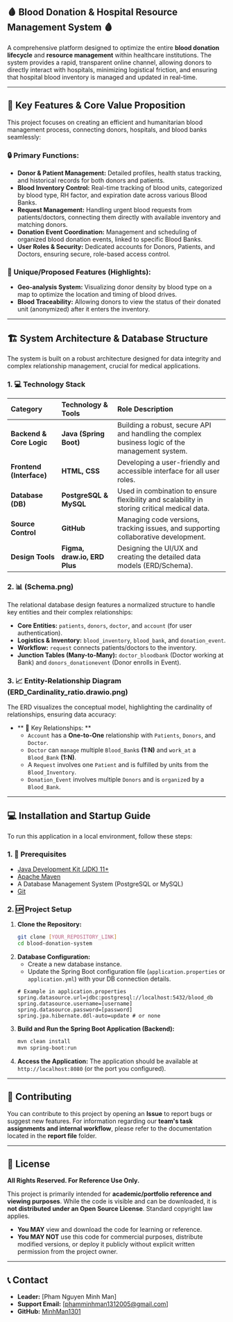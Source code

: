 ## 🩸 Blood Donation & Hospital Resource Management System 🩸

A comprehensive platform designed to optimize the entire **blood donation lifecycle** and **resource management** within healthcare institutions. The system provides a rapid, transparent online channel, allowing donors to directly interact with hospitals, minimizing logistical friction, and ensuring that hospital blood inventory is managed and updated in real-time.

---

## 🚀 Key Features & Core Value Proposition

This project focuses on creating an efficient and humanitarian blood management process, connecting donors, hospitals, and blood banks seamlessly:

### 🔒 Primary Functions:

* **Donor & Patient Management:** Detailed profiles, health status tracking, and historical records for both donors and patients.
* **Blood Inventory Control:** Real-time tracking of blood units, categorized by blood type, RH factor, and expiration date across various Blood Banks.
* **Request Management:** Handling urgent blood requests from patients/doctors, connecting them directly with available inventory and matching donors.
* **Donation Event Coordination:** Management and scheduling of organized blood donation events, linked to specific Blood Banks.
* **User Roles & Security:** Dedicated accounts for Donors, Patients, and Doctors, ensuring secure, role-based access control.

### 🔑 Unique/Proposed Features (Highlights):

* **Geo-analysis System:** Visualizing donor density by blood type on a map to optimize the location and timing of blood drives.
* **Blood Traceability:** Allowing donors to view the status of their donated unit (anonymized) after it enters the inventory.

---

## 🏗️ System Architecture & Database Structure

The system is built on a robust architecture designed for data integrity and complex relationship management, crucial for medical applications.

### 1. 💻 Technology Stack

| Category | Technology & Tools | Role Description |
| :--- | :--- | :--- |
| **Backend & Core Logic** | **Java (Spring Boot)** | Building a robust, secure API and handling the complex business logic of the management system. |
| **Frontend (Interface)** | **HTML, CSS** | Developing a user-friendly and accessible interface for all user roles. |
| **Database (DB)** | **PostgreSQL & MySQL** | Used in combination to ensure flexibility and scalability in storing critical medical data. |
| **Source Control** | **GitHub** | Managing code versions, tracking issues, and supporting collaborative development. |
| **Design Tools** | **Figma, draw.io, ERD Plus** | Designing the UI/UX and creating the detailed data models (ERD/Schema). |

### 2. 📊 (Schema.png)

The relational database design features a normalized structure to handle key entities and their complex relationships:

* **Core Entities:** `patients`, `donors`, `doctor`, and `account` (for user authentication).
* **Logistics & Inventory:** `blood_inventory`, `blood_bank`, and `donation_event`.
* **Workflow:** `request` connects patients/doctors to the inventory.
* **Junction Tables (Many-to-Many):** `doctor_bloodbank` (Doctor working at Bank) and `donors_donationevent` (Donor enrolls in Event).

### 3. 📈 Entity-Relationship Diagram (ERD\_Cardinality\_ratio.drawio.png)

The ERD visualizes the conceptual model, highlighting the cardinality of relationships, ensuring data accuracy:

* ** 🧵 Key Relationships: **
    * `Account` has a **One-to-One** relationship with `Patients`, `Donors`, and `Doctor`.
    * `Doctor` can `manage` multiple `Blood_Bank`s **(1:N)** and `work_at` a `Blood_Bank` **(1:N)**.
    * A `Request` involves one `Patient` and is fulfilled by units from the `Blood_Inventory`.
    * `Donation_Event` involves multiple `Donors` and is `organize`d by a `Blood_Bank`.

---

## 💻 Installation and Startup Guide

To run this application in a local environment, follow these steps:

### 1. 🏴󠁲󠁯󠁩󠁦󠁿 Prerequisites

* [Java Development Kit (JDK) 11+](https://www.oracle.com/java/technologies/downloads/)
* [Apache Maven](https://maven.apache.org/download.cgi)
* A Database Management System (PostgreSQL or MySQL)
* [Git](https://git-scm.com/)

### 2. 🆙 Project Setup

1.  **Clone the Repository:**
    ```bash
    git clone [YOUR_REPOSITORY_LINK]
    cd blood-donation-system
    ```
2.  **Database Configuration:**
    * Create a new database instance.
    * Update the Spring Boot configuration file (`application.properties` or `application.yml`) with your DB connection details.
    ```properties
    # Example in application.properties
    spring.datasource.url=jdbc:postgresql://localhost:5432/blood_db
    spring.datasource.username=[username]
    spring.datasource.password=[password]
    spring.jpa.hibernate.ddl-auto=update # or none
    ```
3.  **Build and Run the Spring Boot Application (Backend):**
    ```bash
    mvn clean install
    mvn spring-boot:run
    ```
4.  **Access the Application:**
    The application should be available at `http://localhost:8080` (or the port you configured).

---

## 🤝 Contributing

You can contribute to this project by opening an **Issue** to report bugs or suggest new features. For information regarding our **team's task assignments and internal workflow**, please refer to the documentation located in the **report file** folder.

---

## 📄 License
**All Rights Reserved. For Reference Use Only.**

This project is primarily intended for **academic/portfolio reference and viewing purposes**. While the code is visible and can be downloaded, it is **not distributed under an Open Source License**. Standard copyright law applies.

* **You MAY** view and download the code for learning or reference.
* **You MAY NOT** use this code for commercial purposes, distribute modified versions, or deploy it publicly without explicit written permission from the project owner.

---

## 📞 Contact

* **Leader:** [Pham Nguyen Minh Man]
* **Support Email:** [phamminhman1312005@gmail.com]
* **GitHub:** [MinhMan1301](https://github.com/MinhMan1301)
